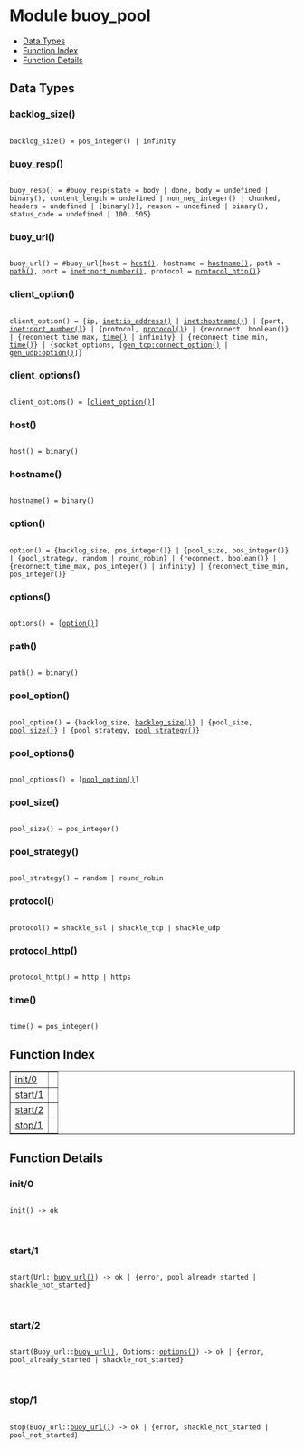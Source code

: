 

# Module buoy_pool #
* [Data Types](#types)
* [Function Index](#index)
* [Function Details](#functions)

<a name="types"></a>

## Data Types ##




### <a name="type-backlog_size">backlog_size()</a> ###


<pre><code>
backlog_size() = pos_integer() | infinity
</code></pre>




### <a name="type-buoy_resp">buoy_resp()</a> ###


<pre><code>
buoy_resp() = #buoy_resp{state = body | done, body = undefined | binary(), content_length = undefined | non_neg_integer() | chunked, headers = undefined | [binary()], reason = undefined | binary(), status_code = undefined | 100..505}
</code></pre>




### <a name="type-buoy_url">buoy_url()</a> ###


<pre><code>
buoy_url() = #buoy_url{host = <a href="#type-host">host()</a>, hostname = <a href="#type-hostname">hostname()</a>, path = <a href="#type-path">path()</a>, port = <a href="inet.md#type-port_number">inet:port_number()</a>, protocol = <a href="#type-protocol_http">protocol_http()</a>}
</code></pre>




### <a name="type-client_option">client_option()</a> ###


<pre><code>
client_option() = {ip, <a href="inet.md#type-ip_address">inet:ip_address()</a> | <a href="inet.md#type-hostname">inet:hostname()</a>} | {port, <a href="inet.md#type-port_number">inet:port_number()</a>} | {protocol, <a href="#type-protocol">protocol()</a>} | {reconnect, boolean()} | {reconnect_time_max, <a href="#type-time">time()</a> | infinity} | {reconnect_time_min, <a href="#type-time">time()</a>} | {socket_options, [<a href="gen_tcp.md#type-connect_option">gen_tcp:connect_option()</a> | <a href="gen_udp.md#type-option">gen_udp:option()</a>]}
</code></pre>




### <a name="type-client_options">client_options()</a> ###


<pre><code>
client_options() = [<a href="#type-client_option">client_option()</a>]
</code></pre>




### <a name="type-host">host()</a> ###


<pre><code>
host() = binary()
</code></pre>




### <a name="type-hostname">hostname()</a> ###


<pre><code>
hostname() = binary()
</code></pre>




### <a name="type-option">option()</a> ###


<pre><code>
option() = {backlog_size, pos_integer()} | {pool_size, pos_integer()} | {pool_strategy, random | round_robin} | {reconnect, boolean()} | {reconnect_time_max, pos_integer() | infinity} | {reconnect_time_min, pos_integer()}
</code></pre>




### <a name="type-options">options()</a> ###


<pre><code>
options() = [<a href="#type-option">option()</a>]
</code></pre>




### <a name="type-path">path()</a> ###


<pre><code>
path() = binary()
</code></pre>




### <a name="type-pool_option">pool_option()</a> ###


<pre><code>
pool_option() = {backlog_size, <a href="#type-backlog_size">backlog_size()</a>} | {pool_size, <a href="#type-pool_size">pool_size()</a>} | {pool_strategy, <a href="#type-pool_strategy">pool_strategy()</a>}
</code></pre>




### <a name="type-pool_options">pool_options()</a> ###


<pre><code>
pool_options() = [<a href="#type-pool_option">pool_option()</a>]
</code></pre>




### <a name="type-pool_size">pool_size()</a> ###


<pre><code>
pool_size() = pos_integer()
</code></pre>




### <a name="type-pool_strategy">pool_strategy()</a> ###


<pre><code>
pool_strategy() = random | round_robin
</code></pre>




### <a name="type-protocol">protocol()</a> ###


<pre><code>
protocol() = shackle_ssl | shackle_tcp | shackle_udp
</code></pre>




### <a name="type-protocol_http">protocol_http()</a> ###


<pre><code>
protocol_http() = http | https
</code></pre>




### <a name="type-time">time()</a> ###


<pre><code>
time() = pos_integer()
</code></pre>

<a name="index"></a>

## Function Index ##


<table width="100%" border="1" cellspacing="0" cellpadding="2" summary="function index"><tr><td valign="top"><a href="#init-0">init/0</a></td><td></td></tr><tr><td valign="top"><a href="#start-1">start/1</a></td><td></td></tr><tr><td valign="top"><a href="#start-2">start/2</a></td><td></td></tr><tr><td valign="top"><a href="#stop-1">stop/1</a></td><td></td></tr></table>


<a name="functions"></a>

## Function Details ##

<a name="init-0"></a>

### init/0 ###

<pre><code>
init() -&gt; ok
</code></pre>
<br />

<a name="start-1"></a>

### start/1 ###

<pre><code>
start(Url::<a href="#type-buoy_url">buoy_url()</a>) -&gt; ok | {error, pool_already_started | shackle_not_started}
</code></pre>
<br />

<a name="start-2"></a>

### start/2 ###

<pre><code>
start(Buoy_url::<a href="#type-buoy_url">buoy_url()</a>, Options::<a href="#type-options">options()</a>) -&gt; ok | {error, pool_already_started | shackle_not_started}
</code></pre>
<br />

<a name="stop-1"></a>

### stop/1 ###

<pre><code>
stop(Buoy_url::<a href="#type-buoy_url">buoy_url()</a>) -&gt; ok | {error, shackle_not_started | pool_not_started}
</code></pre>
<br />


